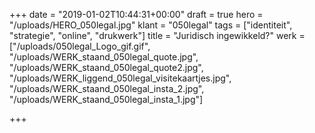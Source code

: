 +++
date = "2019-01-02T10:44:31+00:00"
draft = true
hero = "/uploads/HERO_050legal.jpg"
klant = "050legal"
tags = ["identiteit", "strategie", "online", "drukwerk"]
title = "Juridisch ingewikkeld?"
werk = ["/uploads/050legal_Logo_gif.gif", "/uploads/WERK_staand_050legal_quote.jpg", "/uploads/WERK_staand_050legal_quote2.jpg", "/uploads/WERK_liggend_050legal_visitekaartjes.jpg", "/uploads/WERK_staand_050legal_insta_2.jpg", "/uploads/WERK_staand_050legal_insta_1.jpg"]

+++

